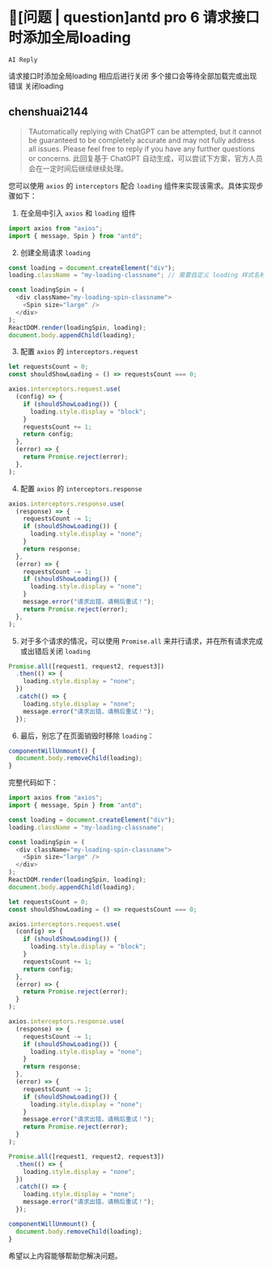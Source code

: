 # 🧐[问题 | question]antd pro 6 请求接口时添加全局loading

`AI Reply`

请求接口时添加全局loading
相应后进行关闭
多个接口会等待全部加载完或出现错误 关闭loading

## chenshuai2144

> TAutomatically replying with ChatGPT can be attempted, but it cannot be guaranteed to be completely accurate and may not fully address all issues. Please feel free to reply if you have any further questions or concerns.
> 此回复基于 ChatGPT 自动生成，可以尝试下方案，官方人员会在一定时间后继续继续处理。

您可以使用 `axios` 的 `interceptors` 配合 `loading` 组件来实现该需求。具体实现步骤如下：

1. 在全局中引入 `axios` 和 `loading` 组件

```javascript
import axios from "axios";
import { message, Spin } from "antd";
```

2. 创建全局请求 `loading`

```javascript
const loading = document.createElement("div");
loading.className = "my-loading-classname"; // 需要自定义 loading 样式名称

const loadingSpin = (
  <div className="my-loading-spin-classname">
    <Spin size="large" />
  </div>
);
ReactDOM.render(loadingSpin, loading);
document.body.appendChild(loading);
```

3. 配置 `axios` 的 `interceptors.request`

```javascript
let requestsCount = 0;
const shouldShowLoading = () => requestsCount === 0;

axios.interceptors.request.use(
  (config) => {
    if (shouldShowLoading()) {
      loading.style.display = "block";
    }
    requestsCount += 1;
    return config;
  },
  (error) => {
    return Promise.reject(error);
  },
);
```

4. 配置 `axios` 的 `interceptors.response`

```javascript
axios.interceptors.response.use(
  (response) => {
    requestsCount -= 1;
    if (shouldShowLoading()) {
      loading.style.display = "none";
    }
    return response;
  },
  (error) => {
    requestsCount -= 1;
    if (shouldShowLoading()) {
      loading.style.display = "none";
    }
    message.error("请求出错，请稍后重试！");
    return Promise.reject(error);
  },
);
```

5. 对于多个请求的情况，可以使用 `Promise.all` 来并行请求，并在所有请求完成或出错后关闭 `loading`

```javascript
Promise.all([request1, request2, request3])
  .then(() => {
    loading.style.display = "none";
  })
  .catch(() => {
    loading.style.display = "none";
    message.error("请求出错，请稍后重试！");
  });
```

6. 最后，别忘了在页面销毁时移除 `loading`：

```javascript
componentWillUnmount() {
  document.body.removeChild(loading);
}
```

完整代码如下：

```javascript
import axios from "axios";
import { message, Spin } from "antd";

const loading = document.createElement("div");
loading.className = "my-loading-classname";

const loadingSpin = (
  <div className="my-loading-spin-classname">
    <Spin size="large" />
  </div>
);
ReactDOM.render(loadingSpin, loading);
document.body.appendChild(loading);

let requestsCount = 0;
const shouldShowLoading = () => requestsCount === 0;

axios.interceptors.request.use(
  (config) => {
    if (shouldShowLoading()) {
      loading.style.display = "block";
    }
    requestsCount += 1;
    return config;
  },
  (error) => {
    return Promise.reject(error);
  }
);

axios.interceptors.response.use(
  (response) => {
    requestsCount -= 1;
    if (shouldShowLoading()) {
      loading.style.display = "none";
    }
    return response;
  },
  (error) => {
    requestsCount -= 1;
    if (shouldShowLoading()) {
      loading.style.display = "none";
    }
    message.error("请求出错，请稍后重试！");
    return Promise.reject(error);
  }
);

Promise.all([request1, request2, request3])
  .then(() => {
    loading.style.display = "none";
  })
  .catch(() => {
    loading.style.display = "none";
    message.error("请求出错，请稍后重试！");
  });

componentWillUnmount() {
  document.body.removeChild(loading);
}
```

希望以上内容能够帮助您解决问题。
